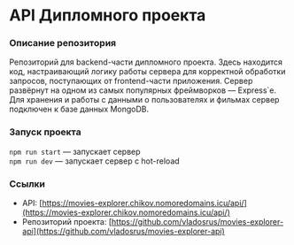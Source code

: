 # API Дипломного проекта

### Описание репозитория
Репозиторий для backend-части дипломного проекта. Здесь находится код, настраивающий логику работы сервера для корректной обработки запросов, поступающих от frontend-части приложения. Сервер развёрнут на одном из самых популярных фреймворков — Express`е. Для хранения и работы с данными о пользователях и фильмах сервер подключен к базе данных MongoDB.

### Запуск проекта
`npm run start` — запускает сервер   
`npm run dev` — запускает сервер с hot-reload

### Cсылки
- API: [https://movies-explorer.chikov.nomoredomains.icu/api/](https://movies-explorer.chikov.nomoredomains.icu/api/)
- Репозиторий проекта: [https://github.com/vladosrus/movies-explorer-api](https://github.com/vladosrus/movies-explorer-api)
